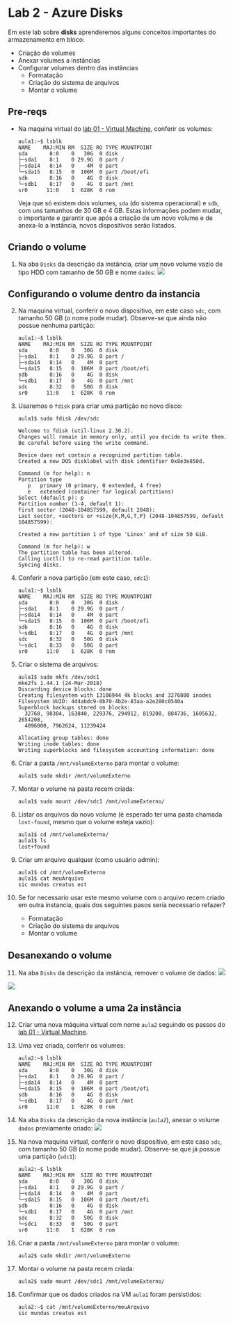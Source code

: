 # Lab 2 - Azure Disks

Em este lab sobre **disks** aprenderemos alguns conceitos importantes do armazenamento em bloco:
 - Criação de volumes
 - Anexar volumes a instâncias
 - Configurar volumes dentro das instâncias
   * Formatação
   * Criação do sistema de arquivos
   * Montar o volume

## Pre-reqs

- Na maquina virtual do [lab 01 - Virtual Machine](https://github.com/josecastillolema/fiap/blob/master/net/devops/lab01-iaas-vm.md), conferir os volumes:
    ```
    aula1:~$ lsblk
    NAME    MAJ:MIN RM  SIZE RO TYPE MOUNTPOINT
    sda       8:0    0   30G  0 disk 
    ├─sda1    8:1    0 29.9G  0 part /
    ├─sda14   8:14   0    4M  0 part 
    └─sda15   8:15   0  106M  0 part /boot/efi
    sdb       8:16   0    4G  0 disk 
    └─sdb1    8:17   0    4G  0 part /mnt
    sr0      11:0    1  628K  0 rom
    ```
    Veja que só existem dois volumes, `sda` (do sistema operacional) e `sdb`, com uns tamanhos de 30 GB e 4 GB. Estas informações podem mudar, o importante e garantir que após a criação de um novo volume e de anexa-lo a instância, novos dispositivos serão listados.

## Criando o volume
 
1. Na aba `Disks` da descrição da instância, criar um novo volume vazio de tipo HDD com tamanho de 50 GB e nome `dados`:
   ![](https://raw.githubusercontent.com/josecastillolema/fiap/master/net/devops/img/disk01.png)

## Configurando o volume dentro da instancia

2. Na maquina virtual, conferir o novo dispositivo, em este caso `sdc`, com tamanho 50 GB (o nome pode mudar). Observe-se que ainda não possue nenhuma partição:
    ```
    aula1:~$ lsblk
    NAME    MAJ:MIN RM  SIZE RO TYPE MOUNTPOINT
    sda       8:0    0   30G  0 disk 
    ├─sda1    8:1    0 29.9G  0 part /
    ├─sda14   8:14   0    4M  0 part 
    └─sda15   8:15   0  106M  0 part /boot/efi
    sdb       8:16   0    4G  0 disk 
    └─sdb1    8:17   0    4G  0 part /mnt
    sdc       8:32   0   50G  0 disk 
    sr0      11:0    1  628K  0 rom 
    ```
    
3. Usaremos o `fdisk` para criar uma partição no novo disco:
   ```
   aula1$ sudo fdisk /dev/sdc

   Welcome to fdisk (util-linux 2.30.2).
   Changes will remain in memory only, until you decide to write them.
   Be careful before using the write command.

   Device does not contain a recognized partition table.
   Created a new DOS disklabel with disk identifier 0x8e3e850d.

   Command (m for help): n
   Partition type
      p   primary (0 primary, 0 extended, 4 free)
      e   extended (container for logical partitions)
   Select (default p): p
   Partition number (1-4, default 1): 
   First sector (2048-104857599, default 2048): 
   Last sector, +sectors or +size{K,M,G,T,P} (2048-104857599, default 104857599): 

   Created a new partition 1 of type 'Linux' and of size 50 GiB.

   Command (m for help): w
   The partition table has been altered.
   Calling ioctl() to re-read partition table.
   Syncing disks.
   ```
   
4. Conferir a nova partição (em este caso, `sdc1`):
   ```
   aula1:~$ lsblk
   NAME    MAJ:MIN RM  SIZE RO TYPE MOUNTPOINT
   sda       8:0    0   30G  0 disk 
   ├─sda1    8:1    0 29.9G  0 part /
   ├─sda14   8:14   0    4M  0 part 
   └─sda15   8:15   0  106M  0 part /boot/efi
   sdb       8:16   0    4G  0 disk 
   └─sdb1    8:17   0    4G  0 part /mnt
   sdc       8:32   0   50G  0 disk 
   └─sdc1    8:33   0   50G  0 part 
   sr0      11:0    1  628K  0 rom
   ```

5. Criar o sistema de arquivos:
    ```
    aula1$ sudo mkfs /dev/sdc1
    mke2fs 1.44.1 (24-Mar-2018)
    Discarding device blocks: done                            
    Creating filesystem with 13106944 4k blocks and 3276800 inodes
    Filesystem UUID: 4d4abdc9-0b70-4b2e-83aa-a2e280c0540a
    Superblock backups stored on blocks: 
      32768, 98304, 163840, 229376, 294912, 819200, 884736, 1605632, 2654208, 
      4096000, 7962624, 11239424

    Allocating group tables: done                            
    Writing inode tables: done                            
    Writing superblocks and filesystem accounting information: done   
    ```
 
6. Criar a pasta `/mnt/volumeExterno` para montar o volume:
    ```
    aula1$ sudo mkdir /mnt/volumeExterno
    ```

7. Montar o volume na pasta recem criada:
    ```
    aula1$ sudo mount /dev/sdc1 /mnt/volumeExterno/
    ```

8. Listar os arquivos do novo volume (é esperado ter uma pasta chamada `lost-found`, mesmo que o volume esteja vazio):
    ```
    aula1$ cd /mnt/volumeExterno/
    aula1$ ls
    lost+found
    ```

9. Criar um arquivo qualquer (como usuário admin):
    ```
    aula1$ cd /mnt/volumeExterno
    aula1$ cat meuArquivo 
    sic mundus creatus est
    ```

10. Se for necessario usar este mesmo volume com o arquivo recem criado em outra instancia, quais dos seguintes pasos seria necessario refazer?
    - Formatação
    - Criação do sistema de arquivos
    - Montar o volume

## Desanexando o volume

11. Na aba `Disks` da descrição da instância, remover o volume de dados:
   ![](https://raw.githubusercontent.com/josecastillolema/fiap/master/net/devops/img/disk02.png)
   
   ![](https://raw.githubusercontent.com/josecastillolema/fiap/master/net/devops/img/disk03.png)
   
## Anexando o volume a uma 2a instância

12. Criar uma nova máquina virtual com nome `aula2` seguindo os passos do [lab 01 - Virtual Machine](https://github.com/josecastillolema/fiap/blob/master/net/devops/lab01-iaas-vm.md).

13. Uma vez criada, conferir os volumes:
    ```
    aula2:~$ lsblk 
    NAME    MAJ:MIN RM  SIZE RO TYPE MOUNTPOINT
    sda       8:0    0   30G  0 disk 
    ├─sda1    8:1    0 29.9G  0 part /
    ├─sda14   8:14   0    4M  0 part 
    └─sda15   8:15   0  106M  0 part /boot/efi
    sdb       8:16   0    4G  0 disk 
    └─sdb1    8:17   0    4G  0 part /mnt
    sr0      11:0    1  628K  0 rom
    ```
    
14. Na aba `Disks` da descrição da nova instância (*`aula2`*), anexar o volume `dados` previamente criado:
   ![](https://raw.githubusercontent.com/josecastillolema/fiap/master/net/devops/img/disk04.png)
   
15. Na nova maquina virtual, conferir o novo dispositivo, em este caso `sdc`, com tamanho 50 GB (o nome pode mudar). Observe-se que já possue uma partição (`sdc1`):
    ```
    aula2:~$ lsblk 
    NAME    MAJ:MIN RM  SIZE RO TYPE MOUNTPOINT
    sda       8:0    0   30G  0 disk 
    ├─sda1    8:1    0 29.9G  0 part /
    ├─sda14   8:14   0    4M  0 part 
    └─sda15   8:15   0  106M  0 part /boot/efi
    sdb       8:16   0    4G  0 disk 
    └─sdb1    8:17   0    4G  0 part /mnt
    sdc       8:32   0   50G  0 disk 
    └─sdc1    8:33   0   50G  0 part 
    sr0      11:0    1  628K  0 rom 
    ```
    
16. Criar a pasta `/mnt/volumeExterno` para montar o volume:
    ```
    aula2$ sudo mkdir /mnt/volumeExterno
    ```

17. Montar o volume na pasta recem criada:
    ```
    aula2$ sudo mount /dev/sdc1 /mnt/volumeExterno/
    ```
    
18. Confirmar que os dados criados na VM `aula1` foram persistidos:
    ```
    aula2:~$ cat /mnt/volumeExterno/meuArquivo 
    sic mundus creatus est
    ```
